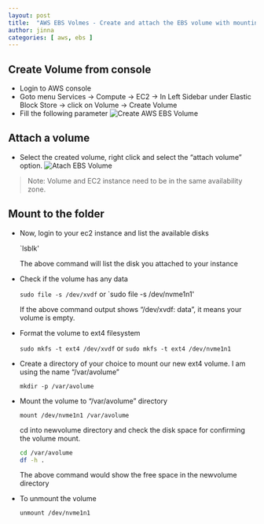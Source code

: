 ```yaml
---
layout: post
title:  "AWS EBS Volmes - Create and attach the EBS volume with mounting"
author: jinna
categories: [ aws, ebs ]
---
```


## Create Volume from console
- Login to AWS console
- Goto menu Services -> Compute -> EC2 ->  In Left Sidebar under Elastic Block Store -> click on Volume -> Create Volume
- Fill the following parameter
![Create AWS EBS Volume]({{site.baseurl}}/assets/images/tech/create-aws-ebs-volume.png)

## Attach a volume
- Select the created volume, right click and select the “attach volume” option.
![Atach EBS Volume]({{site.baseurl}}/assets/images/tech/ebs-volume-atach.jpg)

> Note: Volume and EC2 instance need to be in the same availability zone.

## Mount to the folder

-  Now, login to your ec2 instance and list the available disks

   `lsblk'

   The above command will list the disk you attached to your instance

- Check if the volume has any data

   `sudo file -s /dev/xvdf` or `sudo file -s /dev/nvme1n1'

   If the above command output shows “/dev/xvdf: data”, it means your volume is empty.

-  Format the volume to ext4 filesystem
   
   `sudo mkfs -t ext4 /dev/xvdf` or `sudo mkfs -t ext4 /dev/nvme1n1`

- Create a directory of your choice to mount our new ext4 volume. I am using the name “/var/avolume”

   `mkdir -p /var/avolume`

- Mount the volume to “/var/avolume” directory

   `mount /dev/nvme1n1 /var/avolume`

   cd into newvolume directory and check the disk space for confirming the volume mount.

   ```bash
   cd /var/avolume
   df -h .
   ```
   The above command would show the free space in the newvolume directory

- To unmount the volume

  `unmount /dev/nvme1n1`

   